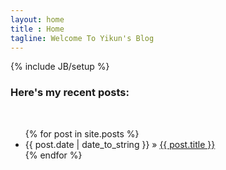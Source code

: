 ```yaml
---
layout: home
title : Home
tagline: Welcome To Yikun's Blog
---
```

{% include JB/setup %}


### Here's my recent posts: 

<br>
<ul class="posts">
  {% for post in site.posts %}
    <li><span>{{ post.date | date_to_string }}</span> &raquo; <a href="{{ BASE_PATH }}{{ post.url }}">{{ post.title }}</a></li>
  {% endfor %}
</ul>


